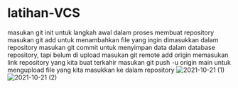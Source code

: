 # latihan-VCS
masukan git init untuk langkah awal dalam proses membuat repository
masukan git add untuk menambahkan file yang ingin dimasukkan dalam repository
masukan git commit untuk menyimpan data dalam database repository, tapi belum di upload
masukan git remote add origin memasukan link repository yang kita buat 
terkahir masukan git push -u origin main untuk mengupload file yang kita masukkan ke dalam repository
![2021-10-21 (1)](https://user-images.githubusercontent.com/92904721/138232276-5fadf0e0-074e-4a6c-aa48-fa6f76690fa9.png)
![2021-10-21 (2)](https://user-images.githubusercontent.com/92904721/138232307-6852e514-1ada-457e-9596-5bef5232c9bc.png)
